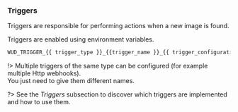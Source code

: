 ### Triggers

Triggers are responsible for performing actions when a new image is found.
  
Triggers are enabled using environment variables.

```bash
WUD_TRIGGER_{{ trigger_type }}_{{trigger_name }}_{{ trigger_configuration_item }}=XXX
```

!> Multiple triggers of the same type can be configured (for example multiple Http webhooks).  
You just need to give them different names.

?> See the _Triggers_ subsection to discover which triggers are implemented and how to use them.
